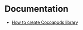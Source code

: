 # Documentation

- [How to create Cocoapods library](https://github.com/iKichiemon/doc/blob/master/Cocoapods.md)
